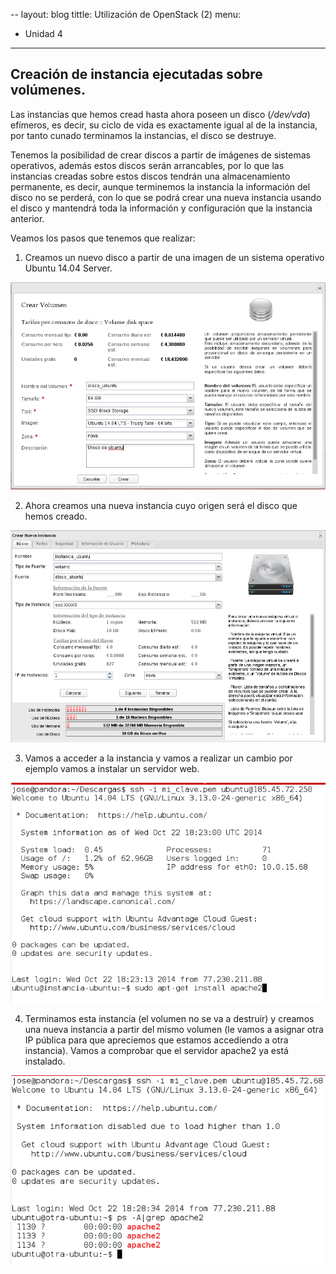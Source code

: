 --
layout: blog
tittle: Utilización de OpenStack (2)
menu:
  - Unidad 4
---

## Creación de instancia ejecutadas sobre volúmenes.

Las instancias que hemos cread hasta ahora poseen un disco (*/dev/vda*) efímeros, es decir, su ciclo de vida es exactamente igual al de la instancia, por tanto cunado terminamos la instancias, el disco se destruye.

Tenemos la posibilidad de crear discos a partir de imágenes de sistemas operativos, además estos discos serán arrancables, por lo que las instancias creadas sobre estos discos tendrán una almacenamiento permanente, es decir, aunque terminemos la instancia la información del disco no se perderá, con lo que se podrá crear una nueva instancia usando el disco y mantendrá toda la información y configuración que la instancia anterior.

Veamos los pasos que tenemos que realizar:

1. Creamos un nuevo disco a partir de una imagen de un sistema operativo Ubuntu 14.04 Server.

![volumen](img/demo4_1.png)

2. Ahora creamos una nueva instancia cuyo origen será el disco que hemos creado.

![volumen](img/demo4_2.png)

3. Vamos a acceder a la instancia y vamos a realizar un cambio por ejemplo vamos a instalar un servidor web.

![volumen](img/demo4_3.png)

4. Terminamos esta instancia (el volumen no se va a destruir) y creamos una nueva instancia a partir del mismo volumen (le vamos a asignar otra IP pública para que apreciemos que estamos accediendo a otra instancia). Vamos a comprobar que el servidor apache2 ya está instalado.

![volumen](img/demo4_4.png)

